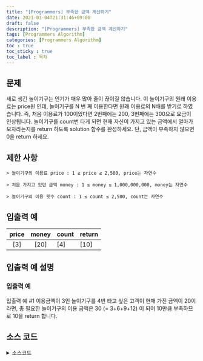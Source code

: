 ```yaml
---
title: "[Programmers] 부족한 금액 계산하기"
date: 2021-01-04T21:31:46+09:00
draft: false
description: "[Programmers] 부족한 금액 계산하기"
tags: [Programmers Algorithm]
categories: [Programmers Algorithm]
toc : true
toc_sticky : true
toc_label : 목차
---
```

## 문제
새로 생긴 놀이기구는 인기가 매우 많아 줄이 끊이질 않습니다. 이 놀이기구의 원래 이용료는 price원 인데, 놀이기구를 N 번 째 이용한다면 원래 이용료의 N배를 받기로 하였습니다. 즉, 처음 이용료가 100이었다면 2번째에는 200, 3번째에는 300으로 요금이 인상됩니다.
놀이기구를 count번 타게 되면 현재 자신이 가지고 있는 금액에서 얼마가 모자라는지를 return 하도록 solution 함수를 완성하세요.
단, 금액이 부족하지 않으면 0을 return 하세요.

## 제한 사항

    > 놀이기구의 이용료 price : 1 ≤ price ≤ 2,500, price는 자연수

    > 처음 가지고 있던 금액 money : 1 ≤ money ≤ 1,000,000,000, money는 자연수

    > 놀이기구의 이용 횟수 count : 1 ≤ count ≤ 2,500, count는 자연수

## 입출력 예

|price|money|count|return
|:-----------------:|:----------------------:|:----------------|----------------------|
|[3]|[20]|[4]|[10]|


## 입출력 예 설명

### 입출력 예
입출력 예 #1
이용금액이 3인 놀이기구를 4번 타고 싶은 고객이 현재 가진 금액이 20이라면, 총 필요한 놀이기구의 이용 금액은 30 (= 3+6+9+12) 이 되어 10만큼 부족하므로 10을 return 합니다.


## 소스 코드

<details>
<summary>소스코드</summary>
<div markdown="1">

```javascript
function solution(price, money, count) {
    let totalPrice = 0;

    for(let i=1;i<=count;i++){
        totalPrice += price * i;
    }

    return money > totalPrice ? 0 : totalPrice-money
}
```
</div>
</details>
